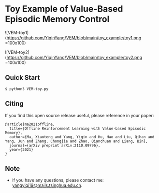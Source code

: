 # Toy Example of Value-Based Episodic Memory Control

![VEM-toy1](https://github.com/YiqinYang/VEM/blob/main/toy_example/toy1.png =100x100)

![VEM-toy2](https://github.com/YiqinYang/VEM/blob/main/toy_example/toy2.png =100x100)

## Quick Start

```shell
$ python3 VEM-toy.py
```

## Citing
If you find this open source release useful, please reference in your paper:
```
@article{ma2021offline,
  title={Offline Reinforcement Learning with Value-based Episodic Memory},
  author={Ma, Xiaoteng and Yang, Yiqin and Hu, Hao and Liu, Qihan and Yang, Jun and Zhang, Chongjie and Zhao, Qianchuan and Liang, Bin},
  journal={arXiv preprint arXiv:2110.09796},
  year={2021}
}
```

## Note
+ If you have any questions, please contact me: yangyiqi19@mails.tsinghua.edu.cn. 

